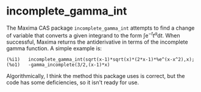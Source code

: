 # incomplete_gamma_int
 
The Maxima CAS package `incomplete_gamma_int` attempts to find a change of variable 
that converts a given integrand to the form $\int \mathrm{e}^{-t} t^a \mathrm{d}t$. 
When successful, Maxima returns the antiderivative in terms of the incomplete gamma 
function. A simple example is:
 ~~~~
(%i1)	incomplete_gamma_int(sqrt(x-1)*sqrt(x)*(2*x-1)*%e^(x-x^2),x);
(%o1)	-gamma_incomplete(3/2,(x-1)*x)
 ~~~~
 Algorithmically, I think the method this package uses is correct, but the code has some
 deficiencies, so it isn't ready for use.
